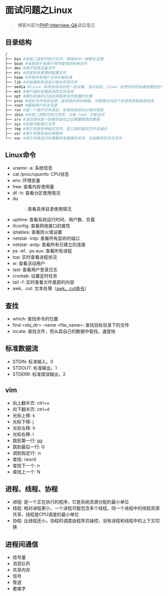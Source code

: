 # 面试问题之Linux

> 博客内容为[PHP-Interview-QA](https://github.com/colinlet/PHP-Interview-QA)读后笔记

## 目录结构

```sh
/
├── bin #存放二进制可执行文件，常用命令一般都在这里
├── boot #存放用于系统引导时使用的各种文件
├── dev #用于存放设备文件
├── etc #存放系统管理和配置文件
├── home #存放所有用户文件的根目录
├── lib #存放着和系统运行相关的库文件
├── media #linux 系统会自动识别一些设备，当识别后，linux 会把识别的设备挂载到这个目录下
├── mnt #用户临时挂载其他的文件系统
├── opt #额外安装的可选应用程序包所放置的位置
├── proc #虚拟文件系统目录，是系统内存的映射。可直接访问这个目录来获取系统信息
├── root #超级用户的主目录
├── run #是一个临时文件系统，存储系统启动以来的信息
├── sbin #存放二进制可执行文件，只有 root 才能访问
├── srv #该目录存放一些服务启动之后需要提取的数据
├── sys #存放内核相关文件
├── tmp #用于存放各种临时文件，是公用的临时文件存储点
├── usr #用于存放系统应用程序
└── var #用于存放运行时需要改变数据的文件，比如服务的日志文件
```

## Linux命令

* uname -a: 系统信息
* cat /proc/cpuinfo: CPU信息
* env: 环境变量
* free: 查看内存使用量
* df -h: 查看分区使用情况
* du <dir>: 查看具体目录使用情况
* uptime: 查看系统运行时间、用户数、负载
* ifconfig: 查看网络接口的属性
* iptables: 查看防火墙设置
* netstat -lntp: 查看所有监听的端口
* netstat -antp: 查看所有已建立的连接
* ps -ef、ps aux: 查看所有进程
* top: 实时查看进程状况
* w: 查看活动用户
* last: 查看用户登录日志
* crontab: 设置定时任务
* tail -f: 实时查看文件尾部的内容
* awk、cut: 文本处理（[awk、cut命令](https://blog.alan123.xyz/linux/953.html)）

## 查找

* which: 查找命令的位置
* find <obj_dir> -name <file_name>: 查找目标目录下的文件
* locate: 查找文件，但从其自己的数据中查找，速度快

## 标准数据流

* STDIN: 标准输入，0
* STDOUT: 标准输出，1
* STDERR: 标准错误输出，2

## vim

* 向上翻半页: ctrl+u
* 向下翻半页: ctrl+d
* 光标上移: k
* 光标下移: j
* 光标左移: h
* 光标右移: l
* 跳到第一行: gg
* 跳到最后一行: G
* 调到指定行: :n
* 查找: /word
* 查找下一个: n
* 查找上一个: N

## 进程、线程、协程

* 进程: 是一个正在执行的程序，它是系统资源分配的最小单位
* 线程: 相对进程更小，一个进程可能包含多个线程，同一个进程中的线程资源共享，线程是CPU调度的最小单位
* 协程: 比线程还小，协程的调度由程序员操控，没有进程和线程中的上下文切换

## 进程间通信

* 信号量
* 消息队列
* 共享内存
* 信号
* 管道
* 套接字